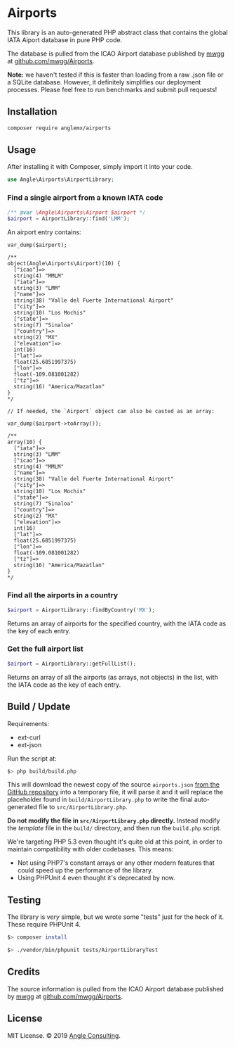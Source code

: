 # Airports

This library is an auto-generated PHP abstract class that contains the global IATA Aiport database in pure PHP code.
  
The database is pulled from the ICAO Airport database published by [mwgg](https://github.com/mwgg) at [github.com/mwgg/Airports](https://github.com/mwgg/Airports).

**Note:** we haven't tested if this is faster than loading from a raw .json file or a SQLite database. However, it definitely simplifies our deployment processes. Please feel free to run benchmarks and submit pull requests!

## Installation
```bash
composer require anglemx/airports
```

## Usage
After installing it with Composer, simply import it into your code.

```php
use Angle\Airports\AirportLibrary;
```

### Find a single airport from a known IATA code

```php
/** @var \Angle\Airports\Airport $airport */
$airport = AirportLibrary::find('LMM');
```

An airport entry contains:
```
var_dump($airport);

/**
object(Angle\Airports\Airport)(10) {
  ["icao"]=>
  string(4) "MMLM"
  ["iata"]=>
  string(3) "LMM"
  ["name"]=>
  string(38) "Valle del Fuerte International Airport"
  ["city"]=>
  string(10) "Los Mochis"
  ["state"]=>
  string(7) "Sinaloa"
  ["country"]=>
  string(2) "MX"
  ["elevation"]=>
  int(16)
  ["lat"]=>
  float(25.6851997375)
  ["lon"]=>
  float(-109.081001282)
  ["tz"]=>
  string(16) "America/Mazatlan"
}
*/

// If needed, the `Airport` object can also be casted as an array:

var_dump($airport->toArray());

/**
array(10) {
  ["iata"]=>
  string(3) "LMM"
  ["icao"]=>
  string(4) "MMLM"
  ["name"]=>
  string(38) "Valle del Fuerte International Airport"
  ["city"]=>
  string(10) "Los Mochis"
  ["state"]=>
  string(7) "Sinaloa"
  ["country"]=>
  string(2) "MX"
  ["elevation"]=>
  int(16)
  ["lat"]=>
  float(25.6851997375)
  ["lon"]=>
  float(-109.081001282)
  ["tz"]=>
  string(16) "America/Mazatlan"
}
*/
```


### Find all the airports in a country

```php
$airport = AirportLibrary::findByCountry('MX');
```

Returns an array of airports for the specified country, with the IATA code as the key of each entry.


### Get the full airport list
```php
$airport = AirportLibrary::getFullList();
```

Returns an array of all the airports (as arrays, not objects) in the list, with the IATA code as the key of each entry.


## Build / Update
Requirements:
- ext-curl
- ext-json

Run the script at:

```bash
$> php build/build.php
```

This will download the newest copy of the source `airports.json` [from the GitHub repository](https://github.com/mwgg/Airports/raw/master/airports.json) into a temporary file, it will parse it and it will replace the placeholder found in `build/AirportLibrary.php` to write the final auto-generated file to `src/AirportLibrary.php`.

**Do not modify the file in `src/AirportLibrary.php` directly.** Instead modify the _template_ file in the `build/` directory, and then run the `build.php` script.


We're targeting PHP 5.3 even thought it's quite old at this point, in order to maintain compatibility with older codebases. This means:
- Not using PHP7's constant arrays or any other modern features that could speed up the performance of the library.
- Using PHPUnit 4 even thought it's deprecated by now.

## Testing
The library is _very_ simple, but we wrote some "tests" just for the heck of it.  These require PHPUnit 4.
```bash
$> composer install
```

```bash
$> ./vendor/bin/phpunit tests/AirportLibraryTest
```

## Credits
The source information is pulled from the ICAO Airport database published by [mwgg](https://github.com/mwgg) at [github.com/mwgg/Airports](https://github.com/mwgg/Airports).


## License
MIT License. © 2019 [Angle Consulting](https://angle.mx).